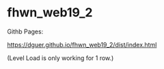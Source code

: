 # fhwn_web19_2

Githb Pages:

https://dguer.github.io/fhwn_web19_2/dist/index.html


(Level Load is only working for 1 row.)
